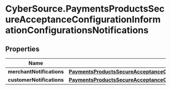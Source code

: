 # CyberSource.PaymentsProductsSecureAcceptanceConfigurationInformationConfigurationsNotifications

## Properties
Name | Type | Description | Notes
------------ | ------------- | ------------- | -------------
**merchantNotifications** | [**PaymentsProductsSecureAcceptanceConfigurationInformationConfigurationsNotificationsMerchantNotifications**](PaymentsProductsSecureAcceptanceConfigurationInformationConfigurationsNotificationsMerchantNotifications.md) |  | [optional] 
**customerNotifications** | [**PaymentsProductsSecureAcceptanceConfigurationInformationConfigurationsNotificationsCustomerNotifications**](PaymentsProductsSecureAcceptanceConfigurationInformationConfigurationsNotificationsCustomerNotifications.md) |  | [optional] 


